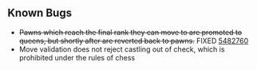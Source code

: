 ## Known Bugs
- ~~Pawns which reach the final rank they can move to are promoted to queens, but shortly after are reverted back to pawns.~~ FIXED [5482760](https://github.com/uis-se-capstone-fall2021-2/chess/commit/54827605ef11c31e18fe6355043ef07b8c4d1283)
- Move validation does not reject castling out of check, which is prohibited under the rules of chess